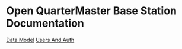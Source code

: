 # Open QuarterMaster Base Station Documentation

[Data Model](Data%20Model.md)
[Users And Auth](Users%20And%20Auth.md)